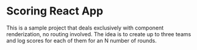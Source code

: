 # Scoring React App

This is a sample project that deals exclusively with component renderization, no routing involved. The idea is to create up to three teams and log scores for each of them for an N number of rounds.